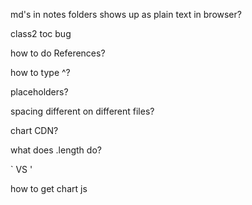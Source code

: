 md's in notes folders shows up as plain text in browser?

class2 toc bug


how to do References?


how to type ^?


placeholders?

spacing different on different files?

chart CDN?

what does .length do?

` VS '

how to get chart js